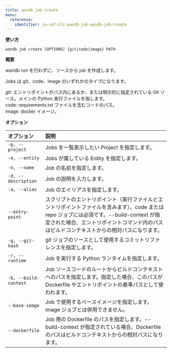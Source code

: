 ```yaml
---
title: wandb job create
menu:
  reference:
    identifier: ja-ref-cli-wandb-job-wandb-job-create
---
```


**使い方**

`wandb job create [OPTIONS] {git|code|image} PATH`

**概要**

wandb run を行わずに、ソースから job を作成します。

Jobs は git、code、image のいずれかのタイプになります。

git: エントリポイントがパス内にあるか、または明示的に指定されている Git ソース。メインの Python 実行ファイルを指します。  
code: requirements.txt ファイルを含むコードのパス。  
image: docker イメージ。

**オプション**

| **オプション** | **説明** |
| :--- | :--- |
| `-p, --project` | Jobs を一覧表示したい Project を指定します。 |
| `-e, --entity` | Jobs が属している Entity を指定します。|
| `-n, --name` | Job の名前を指定します。|
| `-d, --description` | Job の説明を入力します。|
| `-a, --alias` | Job のエイリアスを指定します。|
| `--entry-point` | スクリプトのエントリポイント（実行ファイルとエントリポイントファイルを含みます）。code または repo ジョブには必須です。--build-context が指定された場合、エントリポイントコマンド内のパスはビルドコンテキストからの相対パスになります。|
| `-g, --git-hash` | git ジョブのソースとして使用するコミットリファレンスを指定します。|
| `-r, --runtime` | Job を実行する Python ランタイムを指定します。|
| `-b, --build-context` | Job ソースコードのルートからビルドコンテキストへのパスを指定します。指定した場合、このパスが Dockerfile やエントリポイントの基準パスとして使われます。|
| `--base-image` | Job で使用するベースイメージを指定します。image ジョブとは併用できません。|
| `--dockerfile` | Job 用の Dockerfile のパスを指定します。--build-context が指定されている場合、Dockerfile のパスはビルドコンテキストからの相対パスになります。|